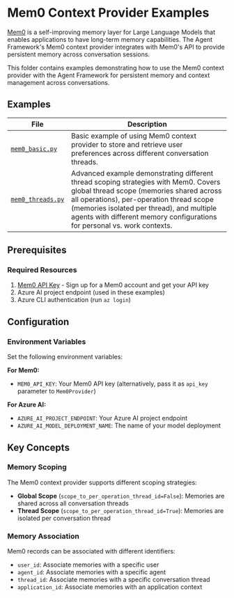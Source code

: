 # Mem0 Context Provider Examples

[Mem0](https://mem0.ai/) is a self-improving memory layer for Large Language Models that enables applications to have long-term memory capabilities. The Agent Framework's Mem0 context provider integrates with Mem0's API to provide persistent memory across conversation sessions.

This folder contains examples demonstrating how to use the Mem0 context provider with the Agent Framework for persistent memory and context management across conversations.

## Examples

| File | Description |
|------|-------------|
| [`mem0_basic.py`](mem0_basic.py) | Basic example of using Mem0 context provider to store and retrieve user preferences across different conversation threads. |
| [`mem0_threads.py`](mem0_threads.py) | Advanced example demonstrating different thread scoping strategies with Mem0. Covers global thread scope (memories shared across all operations), per-operation thread scope (memories isolated per thread), and multiple agents with different memory configurations for personal vs. work contexts. |

## Prerequisites

### Required Resources

1. [Mem0 API Key](https://app.mem0.ai/) - Sign up for a Mem0 account and get your API key
2. Azure AI project endpoint (used in these examples)
3. Azure CLI authentication (run `az login`)

## Configuration

### Environment Variables

Set the following environment variables:

**For Mem0:**
- `MEM0_API_KEY`: Your Mem0 API key (alternatively, pass it as `api_key` parameter to `Mem0Provider`)

**For Azure AI:**
- `AZURE_AI_PROJECT_ENDPOINT`: Your Azure AI project endpoint
- `AZURE_AI_MODEL_DEPLOYMENT_NAME`: The name of your model deployment

## Key Concepts

### Memory Scoping

The Mem0 context provider supports different scoping strategies:

- **Global Scope** (`scope_to_per_operation_thread_id=False`): Memories are shared across all conversation threads
- **Thread Scope** (`scope_to_per_operation_thread_id=True`): Memories are isolated per conversation thread

### Memory Association

Mem0 records can be associated with different identifiers:

- `user_id`: Associate memories with a specific user
- `agent_id`: Associate memories with a specific agent
- `thread_id`: Associate memories with a specific conversation thread
- `application_id`: Associate memories with an application context
